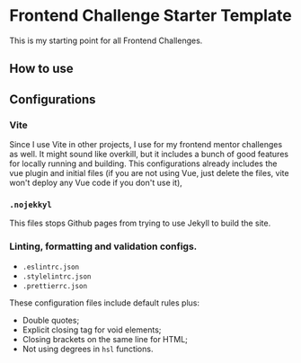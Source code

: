 # Frontend Challenge Starter Template

This is my starting point for all Frontend Challenges.

## How to use

## Configurations

### Vite

Since I use Vite in other projects, I use for my frontend mentor challenges as well.
It might sound like overkill, but it includes a bunch of good features for locally running
and building. This configurations already includes the vue plugin and initial files
(if you are not using Vue, just delete the files, vite won't deploy
any Vue code if you don't use it),

### `.nojekkyl`

This files stops Github pages from trying to use Jekyll to build the site.

### Linting, formatting and validation configs.

- `.eslintrc.json`
- `.stylelintrc.json`
- `.prettierrc.json`

These configuration files include default rules plus:

- Double quotes;
- Explicit closing tag for void elements;
- Closing brackets on the same line for HTML;
- Not using degrees in `hsl` functions.
